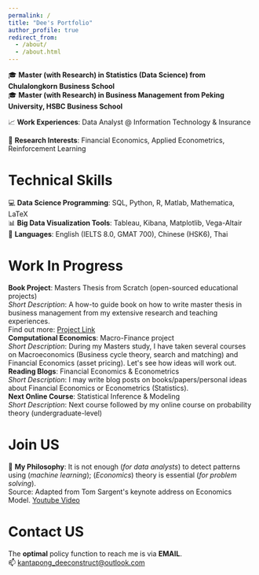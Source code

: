 ```yaml
---
permalink: /
title: "Dee's Portfolio"
author_profile: true
redirect_from: 
  - /about/
  - /about.html
---
```


🎓 **Master (with Research) in Statistics (Data Science) from Chulalongkorn Business School**  
🎓 **Master (with Research) in Business Management from Peking University, HSBC Business School**  
  
📈 **Work Experiences**: Data Analyst @ Information Technology & Insurance  
  
📒 **Research Interests**: Financial Economics, Applied Econometrics, Reinforcement Learning    
  
Technical Skills
======
💻 **Data Science Programming**: SQL, Python, R, Matlab, Mathematica, LaTeX  
📊 **Big Data Visualization Tools**: Tableau, Kibana, Matplotlib, Vega-Altair  
📖 **Languages**: English (IELTS 8.0, GMAT 700), Chinese (HSK6), Thai  

Work In Progress
======  
**Book Project**: Masters Thesis from Scratch (open-sourced educational projects)  
_Short Description_: A how-to guide book on how to write master thesis in business management from my extensive research and teaching experiences.  
Find out more: [Project Link](https://github.com/GoodDee/Book-Master-Thesis-from-Scratch)  
**Computational Economics**: Macro-Finance project    
_Short Description_: During my Masters study, I have taken several courses on Macroeconomics (Business cycle theory, search and matching) and Financial Economics (asset pricing). Let's see how ideas will work out.  
**Reading Blogs**: Financial Economics & Econometrics  
_Short Description_: I may write blog posts on books/papers/personal ideas about Financial Economics or Econometrics (Statistics).  
**Next Online Course**: Statistical Inference & Modeling  
_Short Description_: Next course followed by my online course on probability theory (undergraduate-level)

Join US
======
🚩 **My Philosophy**: It is not enough (_for data analysts_) to detect patterns using (_machine learning_); (_Economics_) theory is essential (_for problem solving_).  
Source: Adapted from Tom Sargent's keynote address on Economics Model. [Youtube Video](https://www.youtube.com/watch?v=0Mf_LvwxFqY)  
  
Contact US  
======
The **optimal** policy function to reach me is via **EMAIL**.  
📫 kantapong_deeconstruct@outlook.com




